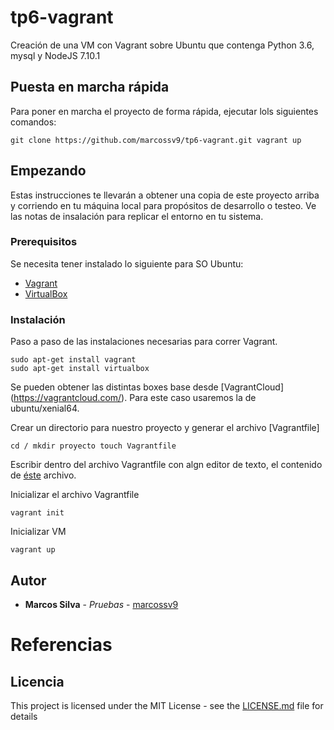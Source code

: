 # tp6-vagrant

Creación de una VM con Vagrant sobre Ubuntu que contenga Python 3.6, mysql y NodeJS 7.10.1

## Puesta en marcha rápida

Para poner en marcha el proyecto de forma rápida, ejecutar lols siguientes comandos:


``
git clone https://github.com/marcossv9/tp6-vagrant.git
vagrant up
``

## Empezando

Estas instrucciones te llevarán a obtener una copia de este proyecto arriba y corriendo en tu máquina local para propósitos de desarrollo o testeo. Ve las notas de insalación para replicar el entorno en tu sistema.

### Prerequisitos

Se necesita tener instalado lo siguiente para SO Ubuntu:

- [Vagrant](https://www.vagrantup.com/downloads)
- [VirtualBox](https://www.virtualbox.org/wiki/Downloads)

### Instalación

Paso a paso de las instalaciones necesarias para correr Vagrant.

```
sudo apt-get install vagrant
sudo apt-get install virtualbox
```

Se pueden obtener las distintas boxes base desde [VagrantCloud] (https://vagrantcloud.com/). Para este caso usaremos la de ubuntu/xenial64.

Crear un directorio para nuestro proyecto y generar el archivo [Vagrantfile]

``
cd /
mkdir proyecto
touch Vagrantfile
``

Escribir dentro del archivo Vagrantfile con algn editor de texto, el contenido de [éste](https://github.com/marcossv9/tp6-vagrant/Vagranfile) archivo.

Inicializar el archivo Vagrantfile

``
vagrant init
``

Inicializar VM

``
vagrant up
``

## Autor

* **Marcos Silva** - *Pruebas* - [marcossv9](https://github.com/marcossv9)


# Referencias


## Licencia

This project is licensed under the MIT License - see the [LICENSE.md](LICENSE.md) file for details